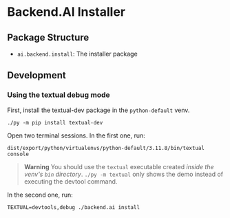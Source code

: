 Backend.AI Installer
====================

Package Structure
-----------------

* `ai.backend.install`: The installer package

Development
-----------

### Using the textual debug mode

First, install the textual-dev package in the `python-default` venv.
```shell
./py -m pip install textual-dev
```

Open two terminal sessions.
In the first one, run:
```shell
dist/export/python/virtualenvs/python-default/3.11.8/bin/textual console
```

> **Warning**
> You should use the `textual` executable created *inside the venv's `bin` directory*.
> `./py -m textual` only shows the demo instead of executing the devtool command.

In the second one, run:
```shell
TEXTUAL=devtools,debug ./backend.ai install
```
